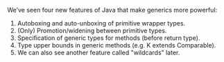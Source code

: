 We’ve seen four new features of Java that make generics more powerful:

1. Autoboxing and auto-unboxing of primitive wrapper types.
2. (Only) Promotion/widening between primitive types.
3. Specification of generic types for methods (before return type).
4. Type upper bounds in generic methods (e.g. K extends Comparable<K>).
5. We can also see another feature called "wildcards" later.